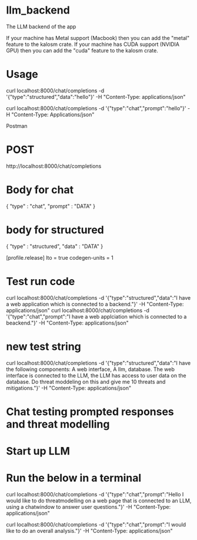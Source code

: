 # llm_backend
The LLM backend of the app

If your machine has Metal support (Macbook) then you can add the "metal" feature to the kalosm crate.
If your machine has CUDA support (NVIDIA GPU) then you can add the "cuda" feature to the kalosm crate.

# Usage
curl localhost:8000/chat/completions -d '{"type":"structured","data":"hello"}' -H "Content-Type: applications/json"

curl localhost:8000/chat/completions -d '{"type":"chat","prompt":"hello"}' -H "Content-Type: Applications/json"


Postman

# POST
http://localhost:8000/chat/completions

# Body for chat
{
    "type" : "chat",
    "prompt" : "DATA"
}
# body for structured
{
    "type" : "structured",
    "data" : "DATA"
}


[profile.release]
lto = true
codegen-units = 1


# Test run code

curl localhost:8000/chat/completions -d '{"type":"structured","data":"I have a web application which is connected to a backend."}' -H "Content-Type: applications/json"
curl localhost:8000/chat/completions -d '{"type":"chat","prompt":"I have a web applciation which is connected to a beackend."}' -H "Content-Type: applications/json"


# new test string
curl localhost:8000/chat/completions -d '{"type":"structured","data":"I have the following components: A web interface, A llm, database. The web interface is connected to the LLM, the LLM has access to user data on the database. Do threat moddeling on this and give me 10 threats and mitigations."}' -H "Content-Type: applications/json"


# Chat testing prompted responses and threat modelling
# Start up LLM
# Run the below in a terminal
curl localhost:8000/chat/completions -d '{"type":"chat","prompt":"Hello I would like to do threatmodelling on a web page that is connected to an LLM, using a chatwindow to answer user questions."}' -H "Content-Type: applications/json"

curl localhost:8000/chat/completions -d '{"type":"chat","prompt":"I would like to do an overall analysis."}' -H "Content-Type: applications/json"